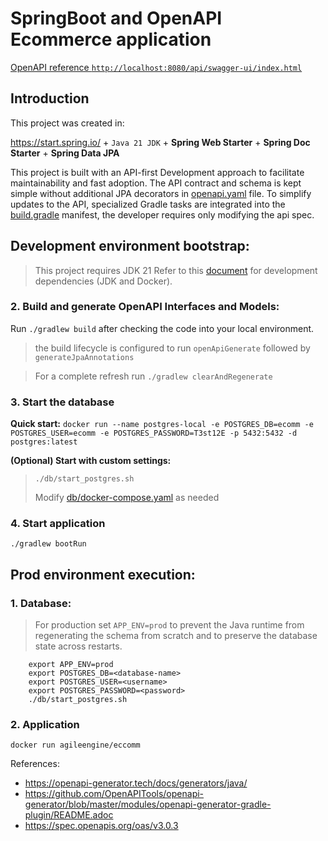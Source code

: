 # SpringBoot and OpenAPI Ecommerce application

[OpenAPI reference `http://localhost:8080/api/swagger-ui/index.html`](http://localhost:8080/api/swagger-ui/index.html)

## Introduction
This project was created in:

https://start.spring.io/ + `Java 21 JDK` + **Spring Web Starter** + **Spring Doc Starter** + **Spring Data JPA**

This project is built with an API-first Development approach to facilitate maintainability and fast adoption.
The API contract and schema is kept simple without additional JPA decorators in [openapi.yaml](src/main/resources/openapi.yaml) file.
To simplify updates to the API, specialized Gradle tasks are integrated into the [build.gradle](build.gradle) manifest, the developer requires only modifying the api spec.

## Development environment bootstrap:
> This project requires JDK 21
Refer to this [document](docs/before_start.md) for development dependencies (JDK and Docker).

### 2. Build and generate OpenAPI Interfaces and Models:
Run `./gradlew build` after checking the code into your local environment.
> the build lifecycle is configured to run `openApiGenerate` followed by `generateJpaAnnotations`

> For a complete refresh run `./gradlew clearAndRegenerate`

### 3. Start the database
**Quick start:**  `docker run --name postgres-local -e POSTGRES_DB=ecomm -e POSTGRES_USER=ecomm -e POSTGRES_PASSWORD=T3st12E -p 5432:5432 -d postgres:latest`

**(Optional) Start with custom settings:**
>`./db/start_postgres.sh`
>
>Modify [db/docker-compose.yaml](db/docker-compose.yaml) as needed

### 4. Start application
`./gradlew bootRun`

## Prod environment execution:
### 1. Database:
>For production set `APP_ENV=prod` to prevent the Java runtime from regenerating the schema from scratch and to preserve the database state across restarts.
    
```shell
    export APP_ENV=prod
    export POSTGRES_DB=<database-name>
    export POSTGRES_USER=<username>
    export POSTGRES_PASSWORD=<password>
    ./db/start_postgres.sh
```
### 2. Application
`docker run agileengine/eccomm`

References:
- https://openapi-generator.tech/docs/generators/java/
- https://github.com/OpenAPITools/openapi-generator/blob/master/modules/openapi-generator-gradle-plugin/README.adoc
- https://spec.openapis.org/oas/v3.0.3